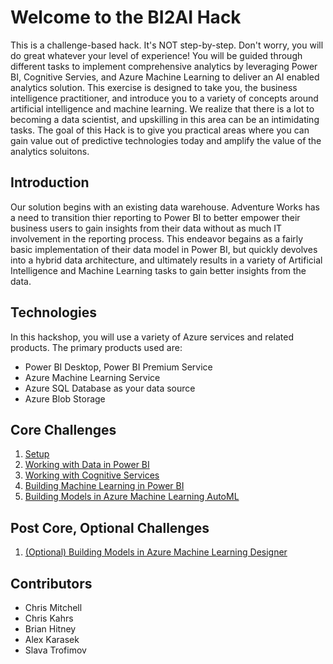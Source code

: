 # Welcome to the BI2AI Hack

This is a challenge-based hack. It's NOT step-by-step. Don't worry, you will do great whatever your level of experience! You will be guided through different tasks to implement comprehensive analytics by leveraging Power BI, Cognitive Servies, and Azure Machine Learning to deliver an AI enabled analytics solution.  This exercise is designed to take you, the business intelligence practitioner, and introduce you to a variety of concepts around artificial intelligence and machine learning.  We realize that there is a lot to becoming a data scientist, and upskilling in this area can be an intimidating tasks.  The goal of this Hack is to give you practical areas where you can gain value out of predictive technologies today and amplify the value of the analytics soluitons.

## **Introduction**

Our solution begins with an existing data warehouse.  Adventure Works has a need to transition thier reporting to Power BI to better empower their business users to gain insights from their data without as much IT involvement in the reporting process. This endeavor begains as a fairly basic implementation of their data model in Power BI, but quickly devolves into a hybrid data architecture, and ultimately results in a variety of Artificial Intelligence and Machine Learning tasks to gain better insights from the data.  

## Technologies

In this hackshop, you will use a variety of Azure services and related products.  The primary products used are:
*   Power BI Desktop, Power BI Premium Service
*   Azure Machine Learning Service
*   Azure SQL Database as your data source
*   Azure Blob Storage

## Core Challenges

1.  [Setup](./Student/01-Setup.md)
1.  [Working with Data in Power BI](./Student/02-Dataflows.md)
1.  [Working with Cognitive Services](./Student/03-CognitiveServices.md)
1.  [Building Machine Learning in Power BI](./Student/04-PowerBIAutoML.md)
1.  [Building Models in Azure Machine Learning AutoML](./Student/05-AMLAutoML.md)

## Post Core, Optional Challenges
1.  [(Optional) Building Models in Azure Machine Learning Designer](./Student/06-AMLDesigner.md)

## Contributors
- Chris Mitchell
- Chris Kahrs
- Brian Hitney
- Alex Karasek
- Slava Trofimov